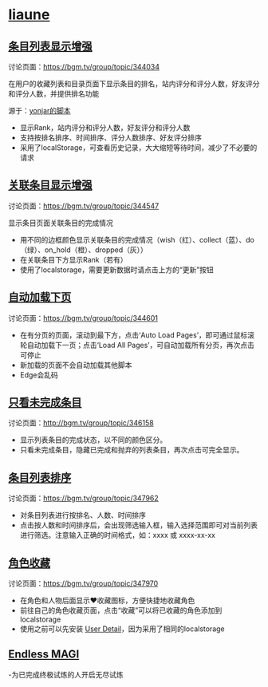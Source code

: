 # [liaune](https://bgm.tv/user/liaune)

## [条目列表显示增强](https://github.com/bangumi/scripts/raw/master/liaune/bangumi%E5%88%97%E8%A1%A8%E6%98%BE%E7%A4%BA%E5%A2%9E%E5%BC%BA.user.js)

讨论页面：https://bgm.tv/group/topic/344034

在用户的收藏列表和目录页面下显示条目的排名，站内评分和评分人数，好友评分和评分人数，并提供排名功能

源于：[yonjar的脚本](https://github.com/bangumi/scripts/tree/master/yonjar)
- 显示Rank，站内评分和评分人数，好友评分和评分人数
- 支持按排名排序、时间排序、评分人数排序、好友评分排序
- 采用了localStorage，可查看历史记录，大大缩短等待时间，减少了不必要的请求

## [关联条目显示增强](https://github.com/bangumi/scripts/raw/master/liaune/bangumi%E5%85%B3%E8%81%94%E6%9D%A1%E7%9B%AE%E6%98%BE%E7%A4%BA%E5%A2%9E%E5%BC%BA.user.js)

讨论页面：https://bgm.tv/group/topic/344547

显示条目页面关联条目的完成情况

- 用不同的边框颜色显示关联条目的完成情况（wish（红）、collect（蓝）、do（绿）、on_hold（橙）、dropped（灰））
- 在关联条目下方显示Rank（若有）
- 使用了localstorage，需要更新数据时请点击上方的“更新”按钮

## [自动加载下页](https://github.com/bangumi/scripts/raw/master/liaune/bangumi_unlimited_pages.user.js)

讨论页面：https://bgm.tv/group/topic/344601

- 在有分页的页面，滚动到最下方，点击‘Auto Load Pages’，即可通过鼠标滚轮自动加载下一页；点击‘Load All Pages’，可自动加载所有分页，再次点击可停止
- 新加载的页面不会自动加载其他脚本
- Edge会乱码

## [只看未完成条目](https://github.com/bangumi/scripts/raw/master/liaune/%E5%8F%AA%E7%9C%8B%E6%9C%AA%E5%AE%8C%E6%88%90%E6%9D%A1%E7%9B%AE.user.js)

讨论页面：http://bgm.tv/group/topic/346158

- 显示列表条目的完成状态，以不同的颜色区分。
- 只看未完成条目，隐藏已完成和抛弃的列表条目，再次点击可完全显示。

## [条目列表排序](https://github.com/bangumi/scripts/raw/master/liaune/bangumi%20%E6%9D%A1%E7%9B%AE%E5%88%97%E8%A1%A8%E6%8E%92%E5%BA%8F.user.js)

讨论页面：https://bgm.tv/group/topic/347962

- 对条目列表进行按排名、人数、时间排序
- 点击按人数和时间排序后，会出现筛选输入框，输入选择范围即可对当前列表进行筛选。注意输入正确的时间格式，如：xxxx 或 xxxx-xx-xx

## [角色收藏](https://github.com/bangumi/scripts/raw/master/liaune/bangumi%20%E8%A7%92%E8%89%B2%E6%94%B6%E8%97%8F.user.js)

讨论页面：https://bgm.tv/group/topic/347970

- 在角色和人物后面显示❤收藏图标，方便快捷地收藏角色
- 前往自己的角色收藏页面，点击“收藏”可以将已收藏的角色添加到localstorage
- 使用之前可以先安装 [User Detail](https://github.com/bangumi/scripts/tree/master/yonjar#user-content-%E7%94%A8%E6%88%B7%E8%AF%A6%E6%83%85%E7%88%AC%E5%8F%96)，因为采用了相同的localstorage

## [Endless MAGI](https://github.com/bangumi/scripts/raw/master/liaune/bangumi%20Endless%20MAGI.user.js)

-为已完成终极试炼的人开启无尽试炼

